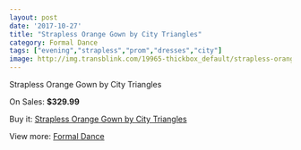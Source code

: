 ```yaml
---
layout: post
date: '2017-10-27'
title: "Strapless Orange Gown by City Triangles"
category: Formal Dance
tags: ["evening","strapless","prom","dresses","city"]
image: http://img.transblink.com/19965-thickbox_default/strapless-orange-gown-by-city-triangles.jpg
---
```

Strapless Orange Gown by City Triangles

On Sales: **$329.99**
<a href="https://www.transblink.com/en/formal-dance/6287-strapless-orange-gown-by-city-triangles.html"><amp-img layout="responsive" width="600" height="600" src="//img.transblink.com/19965-thickbox_default/strapless-orange-gown-by-city-triangles.jpg" alt="Strapless Orange Gown by City Triangles 0" /></a>
<a href="https://www.transblink.com/en/formal-dance/6287-strapless-orange-gown-by-city-triangles.html"><amp-img layout="responsive" width="600" height="600" src="//img.transblink.com/19967-thickbox_default/strapless-orange-gown-by-city-triangles.jpg" alt="Strapless Orange Gown by City Triangles 1" /></a>
<a href="https://www.transblink.com/en/formal-dance/6287-strapless-orange-gown-by-city-triangles.html"><amp-img layout="responsive" width="600" height="600" src="//img.transblink.com/19966-thickbox_default/strapless-orange-gown-by-city-triangles.jpg" alt="Strapless Orange Gown by City Triangles 2" /></a>

Buy it: [Strapless Orange Gown by City Triangles](https://www.transblink.com/en/formal-dance/6287-strapless-orange-gown-by-city-triangles.html "Strapless Orange Gown by City Triangles")

View more: [Formal Dance](https://www.transblink.com/en/6-formal-dance "Formal Dance")